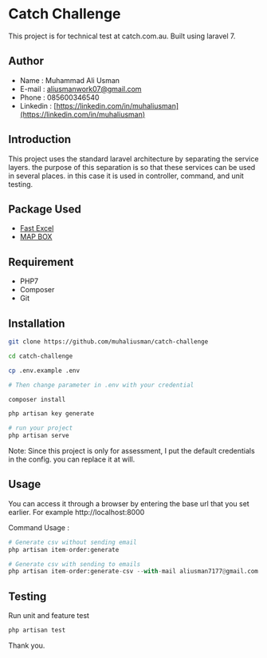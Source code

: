 # Catch Challenge

This project is for technical test at catch.com.au. Built using laravel 7.

## Author
- Name : Muhammad Ali Usman
- E-mail : aliusmanwork07@gmail.com
- Phone : 085600346540
- Linkedin : [https://linkedin.com/in/muhaliusman](https://linkedin.com/in/muhaliusman)

## Introduction
This project uses the standard laravel architecture by separating the service layers. the purpose of this separation is so that these services can be used in several places. in this case it is used in controller, command, and unit testing.

## Package Used
- [Fast Excel](https://github.com/rap2hpoutre/fast-excel)
- [MAP BOX](https://www.mapbox.com/mapbox-gljs)

## Requirement
- PHP7
- Composer
- Git

## Installation

```bash
git clone https://github.com/muhaliusman/catch-challenge

cd catch-challenge

cp .env.example .env

# Then change parameter in .env with your credential

composer install

php artisan key generate

# run your project
php artisan serve
```

Note: Since this project is only for assessment, I put the default credentials in the config. you can replace it at will.

## Usage
You can access it through a browser by entering the base url that you set earlier. For example http://localhost:8000

Command Usage :
```python
# Generate csv without sending email
php artisan item-order:generate

# Generate csv with sending to emails
php artisan item-order:generate-csv --with-mail aliusman7177@gmail.com muh.aliusman@yahoo.co.id
```

## Testing
Run unit and feature test
```python
php artisan test
```

Thank you.